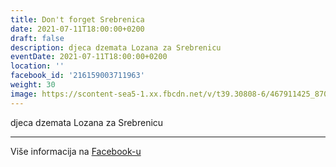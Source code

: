 ```yaml
---
title: Don't forget Srebrenica
date: 2021-07-11T18:00:00+0200
draft: false
description: djeca dzemata Lozana za Srebrenicu
eventDate: 2021-07-11T18:00:00+0200
location: ''
facebook_id: '216159003711963'
weight: 30
image: https://scontent-sea5-1.xx.fbcdn.net/v/t39.30808-6/467911425_8702124949883247_8451066247417132989_n.jpg?_nc_cat=103&ccb=1-7&_nc_sid=9e60e4&_nc_ohc=nc513FnBvnAQ7kNvwHBJ1d7&_nc_oc=Adlo-FXA2VkMOicgDLO4alT0jcmXRhwuFidRYYN01zaV6vS_hGODxrqIfOYiutOpObM&_nc_zt=23&_nc_ht=scontent-sea5-1.xx&edm=ABTKTjYEAAAA&_nc_gid=qWtuJav7nH3afCRt3iOrRw&oh=00_Aff_4M6-0v3UrzSzTJoyOoGoeDKbQKw2QIYSeSmNuDHY4w&oe=68FCE559
---
```


djeca dzemata Lozana za Srebrenicu

---

Više informacija na [Facebook-u](https://facebook.com/events/216159003711963)